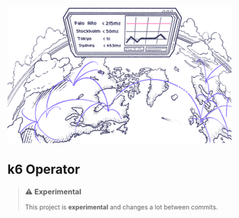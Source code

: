 ![data flow](assets/data-flow.png)

# k6 Operator

> ### ⚠️ Experimental
>
> This project is **experimental** and changes a lot
> between commits.

